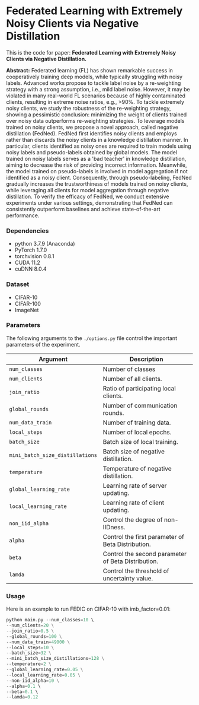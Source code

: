 # Federated Learning with Extremely Noisy Clients via Negative Distillation

This is the code for paper: **Federated Learning with Extremely Noisy Clients via Negative Distillation.**

**Abstract:** Federated learning (FL) has shown remarkable success in cooperatively training deep models, while typically struggling with noisy labels. Advanced works propose to tackle label noise by a re-weighting strategy with a strong assumption, i.e., mild label noise. However, it may be violated in many real-world FL scenarios because of highly contaminated clients, resulting in extreme noise ratios, e.g., $>$90%. To tackle extremely noisy clients, we study the robustness of the re-weighting strategy, showing a pessimistic conclusion: minimizing the weight of clients trained over noisy data outperforms re-weighting strategies. To leverage models trained on noisy clients, we propose a novel approach, called negative distillation (FedNed). FedNed first identifies noisy clients and employs rather than discards the noisy clients in a knowledge distillation manner. In particular, clients identified as noisy ones are required to train models using noisy labels and pseudo-labels obtained by global models. The model trained on noisy labels serves as a 'bad teacher' in knowledge distillation, aiming to decrease the risk of providing incorrect information. Meanwhile, the model trained on pseudo-labels is involved in model aggregation if not identified as a noisy client. Consequently, through pseudo-labeling, FedNed gradually increases the trustworthiness of models trained on noisy clients, while leveraging all clients for model aggregation through negative distillation. To verify the efficacy of FedNed, we conduct extensive experiments under various settings, demonstrating that FedNed can consistently outperform baselines and achieve state-of-the-art performance.



### Dependencies

- python 3.7.9 (Anaconda)
- PyTorch 1.7.0
- torchvision 0.8.1
- CUDA 11.2
- cuDNN 8.0.4



### Dataset

- CIFAR-10
- CIFAR-100
- ImageNet



### Parameters

The following arguments to the `./options.py` file control the important parameters of the experiment.

| Argument                        | Description                                         |
| ------------------------------- | --------------------------------------------------- |
| `num_classes`                   | Number of classes                                   |
| `num_clients`                   | Number of all clients.                              |
| `join_ratio`                    | Ratio of participating local clients.               |
| `global_rounds`                 | Number of communication rounds.                     |
| `num_data_train`                | Number of training data.                            |
| `local_steps`                   | Number of local epochs.                             |
| `batch_size`                    | Batch size of local training.                       |
| `mini_batch_size_distillations` | Batch size of negative distillation.                |
| `temperature`                   | Temperature of negative distillation.               |
| `global_learning_rate`          | Learning rate of server updating.                   |
| `local_learning_rate`           | Learning rate of client updating.                   |
| `non_iid_alpha`                 | Control the degree of non-IIDness.                  |
| `alpha`                         | Control the first parameter of Beta Distribution.   |
| `beta`                          | Control the second  parameter of Beta Distribution. |
| `lamda`                         | Control the threshold of uncertainty value.         |



### Usage

Here is an example to run FEDIC on CIFAR-10 with imb_factor=0.01:

```python
python main.py --num_classes=10 \ 
--num_clients=20 \
--join_ratio=0.5 \
--global_rounds=100 \
--num_data_train=49000 \
--local_steps=10 \
--batch_size=32 \
--mini_batch_size_distillations=128 \
--temperature=2 \
--global_learning_rate=0.05 \
--local_learning_rate=0.05 \
--non-iid_alpha=10 \
--alpha=0.1 \ 
--beta=0.1 \ 
--lamda=0.12
```



